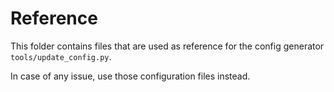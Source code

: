 # Reference

This folder contains files that are used as reference 
for the config generator `tools/update_config.py`.

In case of any issue, use those configuration files instead.